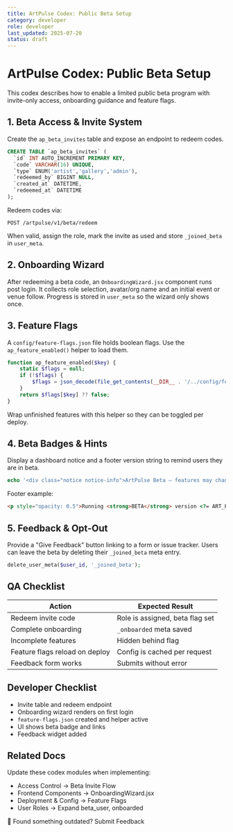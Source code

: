 ```yaml
---
title: ArtPulse Codex: Public Beta Setup
category: developer
role: developer
last_updated: 2025-07-20
status: draft
---
```

# ArtPulse Codex: Public Beta Setup

This codex describes how to enable a limited public beta program with invite-only access, onboarding guidance and feature flags.

## 1. Beta Access & Invite System

Create the `ap_beta_invites` table and expose an endpoint to redeem codes.

```sql
CREATE TABLE `ap_beta_invites` (
  `id` INT AUTO_INCREMENT PRIMARY KEY,
  `code` VARCHAR(16) UNIQUE,
  `type` ENUM('artist','gallery','admin'),
  `redeemed_by` BIGINT NULL,
  `created_at` DATETIME,
  `redeemed_at` DATETIME
);
```

Redeem codes via:

```http
POST /artpulse/v1/beta/redeem
```

When valid, assign the role, mark the invite as used and store `_joined_beta` in `user_meta`.

## 2. Onboarding Wizard

After redeeming a beta code, an `OnboardingWizard.jsx` component runs post login.
It collects role selection, avatar/org name and an initial event or venue follow.
Progress is stored in `user_meta` so the wizard only shows once.

## 3. Feature Flags

A `config/feature-flags.json` file holds boolean flags. Use the `ap_feature_enabled()` helper to load them.

```php
function ap_feature_enabled($key) {
    static $flags = null;
    if (!$flags) {
        $flags = json_decode(file_get_contents(__DIR__ . '/../config/feature-flags.json'), true);
    }
    return $flags[$key] ?? false;
}
```

Wrap unfinished features with this helper so they can be toggled per deploy.

## 4. Beta Badges & Hints

Display a dashboard notice and a footer version string to remind users they are in beta.

```php
echo '<div class="notice notice-info">ArtPulse Beta – features may change.</div>';
```

Footer example:

```html
<p style="opacity: 0.5">Running <strong>BETA</strong> version <?= ART_PULSE_VERSION ?></p>
```

## 5. Feedback & Opt-Out

Provide a "Give Feedback" button linking to a form or issue tracker. Users can leave the beta by deleting their `_joined_beta` meta entry.

```php
delete_user_meta($user_id, '_joined_beta');
```

## QA Checklist

| Action | Expected Result |
| --- | --- |
| Redeem invite code | Role is assigned, beta flag set |
| Complete onboarding | `_onboarded` meta saved |
| Incomplete features | Hidden behind flag |
| Feature flags reload on deploy | Config is cached per request |
| Feedback form works | Submits without error |

## Developer Checklist

- Invite table and redeem endpoint
- Onboarding wizard renders on first login
- `feature-flags.json` created and helper active
- UI shows beta badge and links
- Feedback widget added

## Related Docs

Update these codex modules when implementing:

- Access Control → Beta Invite Flow
- Frontend Components → OnboardingWizard.jsx
- Deployment & Config → Feature Flags
- User Roles → Expand beta_user, onboarded

💬 Found something outdated? Submit Feedback
